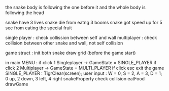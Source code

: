 the snake body is following the one before it and the whole body is following the head 

snake have 3 lives
snake die from eatng 3 booms
snake got speed up for 5 sec from eating the special fruit

single player : check collission between self and wall
multiplayer : check collision between other snake and wall, not self collision

game struct :
init both snake 
draw grid 
(before the game start)

in main
MENU : 
    if click 1 Singleplayer -> GameState = SINGLE_PLAYER
    if click 2 Multiplayer -> GameState = MULTI_PLAYER
    if click esc exit the game
SINGLE_PLAYER :
    TigrClear(screen);
    user input : W = 0, S = 2, A = 3, D = 1;    0 up, 2 down, 3 left, 4 right
    snakeProperty
    check collision
    eatFood
    drawGame
